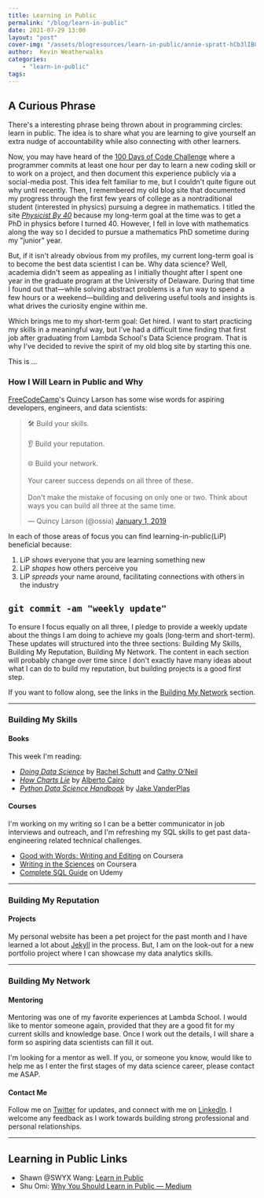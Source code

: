 ```yaml
---
title: Learning in Public
permalink: "/blog/learn-in-public"
date: 2021-07-29 13:00
layout: "post"
cover-img: "/assets/blogresources/learn-in-public/annie-spratt-hCb3lIB8L8E-unsplash-cropped.jpg"
author:  Kevin Weatherwalks
categories: 
    - "learn-in-public"
tags: 
---
```


## A Curious Phrase

There's a interesting phrase being thrown about in programming circles: learn in public. The idea is to share what you are learning to give yourself an extra nudge of accountability while also connecting with other learners.

Now, you may have heard of the [100 Days of Code Challenge](https://www.100daysofcode.com/) where a programmer commits at least one hour per day to learn a new coding skill or to work on a project, and then document this experience publicly via a social-media post. This idea felt familiar to me, but I couldn't quite figure out why until recently. Then, I remembered my old blog site that documented my progress through the first few years of college as a nontraditional student (interested in physics) pursuing a degree in mathematics. I titled the site [*Physicist By 40*](https://physicistby40.blogspot.com/2013/05/the-32-year-old-freshman-only-thing.html) because my long-term goal at the time was to get a PhD in physics before I turned 40. However, I fell in love with mathematics along the way so I decided to pursue a mathematics PhD sometime during my "junior" year.

But, if it isn't already obvious from my profiles, my current long-term goal is to become the best data scientist I can be. Why data science? Well, academia didn't seem as appealing as I initially thought after I spent one year in the graduate program at the University of Delaware. During that time I found out that—while solving abstract problems is a fun way to spend a few hours or a weekend—building and delivering useful tools and insights is what drives the curiosity engine within me.

Which brings me to my short-term goal: Get hired. I want to start practicing my skills in a meaningful way, but I've had a difficult time finding that first job after graduating from Lambda School's Data Science program. That is why I've decided to revive the spirit of my old blog site by starting this one.

This is ...

### How I Will Learn in Public and Why

[FreeCodeCamp](https://www.freecodecamp.org/)'s Quincy Larson has some wise words for aspiring developers, engineers, and data scientists:

<blockquote class="twitter-tweet"><p lang="en" dir="ltr">🛠️ Build your skills.<br><br>👂 Build your reputation.<br><br>🌐 Build your network.<br><br>Your career success depends on all three of these.<br><br>Don&#39;t make the mistake of focusing on only one or two. Think about ways you can build all three at the same time.</p>&mdash; Quincy Larson (@ossia) <a href="https://twitter.com/ossia/status/1079942716480344065?ref_src=twsrc%5Etfw">January 1, 2019</a></blockquote> <script async src="https://platform.twitter.com/widgets.js" charset="utf-8"></script>

In each of those areas of focus you can find learning-in-public(LiP) beneficial because:

1. LiP *shows* everyone that you are learning something new
1. LiP *shapes* how others perceive you
1. LiP *spreads* your name around, facilitating connections with others in the industry

## `git commit -am "weekly update"`

To ensure I focus equally on all three, I pledge to provide a weekly update about the things I am doing to achieve my goals (long-term and short-term). These updates will structured into the three sections: Building My Skills, Building My Reputation, Building My Network. The content in each section will probably change over time since I don't exactly have many ideas about what I can do to build my reputation, but building projects is a good first step.

If you want to follow along, see the links in the [Building My Network](#building-my-network) section.

---

### Building My Skills

#### Books

This week I'm reading:

- [*Doing Data Science*](https://www.goodreads.com/book/show/17346997-doing-data-science) by [Rachel Schutt](https://www.linkedin.com/in/rachelschutt/) and [Cathy O'Neil](https://twitter.com/mathbabedotorg)
- [*How Charts Lie*](https://www.goodreads.com/book/show/43726576-how-charts-lie) by [Alberto Cairo](https://twitter.com/AlbertoCairo)
- [*Python Data Science Handbook*](https://www.goodreads.com/book/show/26457146-python-data-science-handbook) by [Jake VanderPlas](https://twitter.com/jakevdp)

#### Courses

I'm working on my writing so I can be a better communicator in job interviews and outreach, and I'm refreshing my SQL skills to get past data-engineering related technical challenges.

- [Good with Words: Writing and Editing](https://www.coursera.org/learn/writing-editing-words) on Coursera
- [Writing in the Sciences](https://www.coursera.org/learn/sciwrite) on Coursera
- [Complete SQL Guide](https://www.udemy.com/course/complete-sql-guide/) on Udemy

---

### Building My Reputation

#### Projects

My personal website has been a pet project for the past month and I have learned a lot about [Jekyll](https://jekyllrb.com/docs/github-pages/) in the process. But, I am on the look-out for a new portfolio project where I can showcase my data analytics skills.

---

### Building My Network

#### Mentoring

Mentoring was one of my favorite experiences at Lambda School. I would like to mentor someone again, provided that they are a good fit for my current skills and knowledge base. Once I work out the details, I will share a form so aspiring data scientists can fill it out.

I'm looking for a mentor as well. If you, or someone you know, would like to help me as I enter the first stages of my data science career, please contact me ASAP.

#### Contact Me

Follow me on [Twitter](https://twitter.com/KWeatherwalks) for updates, and connect with me on [LinkedIn](https://www.linkedin.com/in/kevin-weatherwalks/). I welcome any feedback as I work towards building strong professional and personal relationships.

---

## Learning in Public Links

- Shawn @SWYX Wang: [Learn in Public](https://www.swyx.io/learn-in-public/)
- Shu Omi: [Why You Should Learn in Public — Medium](https://medium.com/my-learning-journal/why-you-should-learn-in-public-4fd3a6239549)
